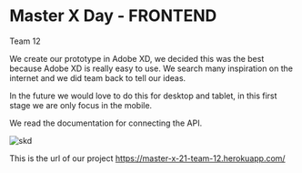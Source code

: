 # Master X Day - FRONTEND


Team 12

We create our prototype in Adobe XD, we decided this was the best because Adobe XD is really easy to use.
We search many inspiration on the internet and we did team back to tell our ideas.

In the future we would love to do this for desktop and tablet, in this first stage we are only focus in the mobile.

We read the documentation for connecting the API.


![skd](https://raw.githubusercontent.com/davidevOS/Master-X-Day-Frontend/main/app_team_12_prototype.png)

This is the url of our project
https://master-x-21-team-12.herokuapp.com/